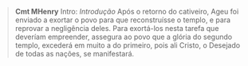 
> **Cmt MHenry** Intro: *Introdução* Após o retorno do cativeiro, Ageu foi enviado a exortar o povo para que reconstruísse o templo, e para reprovar a negligência deles. Para exortá-los nesta tarefa que deveríam empreender, assegura ao povo que a glória do segundo templo, excederá em muito a do primeiro, pois ali Cristo, o Desejado de todas as nações, se manifestará.